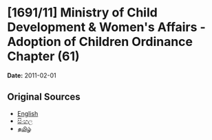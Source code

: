 # [1691/11] Ministry of Child Development & Women's Affairs - Adoption of Children Ordinance Chapter (61)

**Date:** 2011-02-01

## Original Sources

- [English](https://documents.gov.lk/view/extra-gazettes/2011/2/1691-11_E.pdf)
- [සිංහල](https://documents.gov.lk/view/extra-gazettes/2011/2/1691-11_S.pdf)
- [தமிழ்](https://documents.gov.lk/view/extra-gazettes/2011/2/1691-11_T.pdf)
